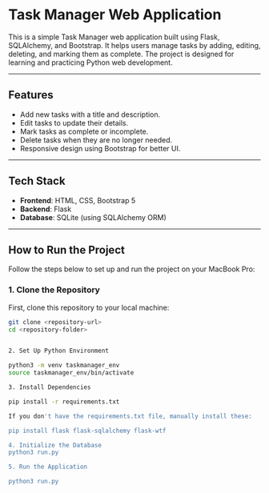 # Task Manager Web Application

This is a simple Task Manager web application built using Flask, SQLAlchemy, and Bootstrap. It helps users manage tasks by adding, editing, deleting, and marking them as complete. The project is designed for learning and practicing Python web development.

---

## **Features**
- Add new tasks with a title and description.
- Edit tasks to update their details.
- Mark tasks as complete or incomplete.
- Delete tasks when they are no longer needed.
- Responsive design using Bootstrap for better UI.

---

## **Tech Stack**
- **Frontend**: HTML, CSS, Bootstrap 5
- **Backend**: Flask
- **Database**: SQLite (using SQLAlchemy ORM)

---

## **How to Run the Project**

Follow the steps below to set up and run the project on your MacBook Pro:

### **1. Clone the Repository**
First, clone this repository to your local machine:
```bash
git clone <repository-url>
cd <repository-folder>


2. Set Up Python Environment

python3 -m venv taskmanager_env
source taskmanager_env/bin/activate

3. Install Dependencies

pip install -r requirements.txt

If you don't have the requirements.txt file, manually install these:

pip install flask flask-sqlalchemy flask-wtf

4. Initialize the Database
python3 run.py

5. Run the Application

python3 run.py

